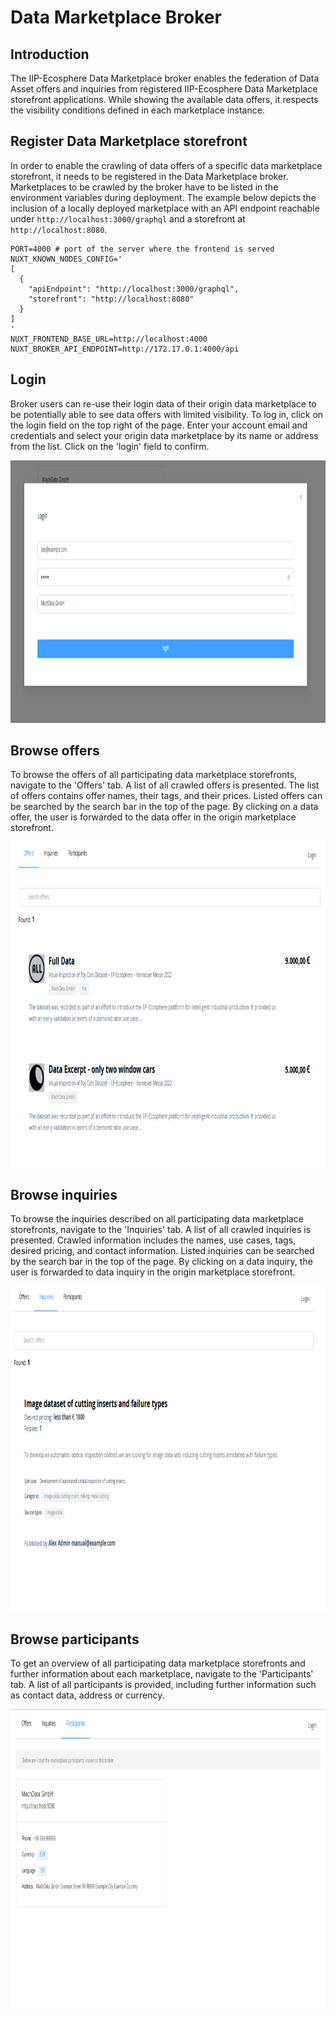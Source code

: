 # Data Marketplace Broker

## Introduction

The IIP-Ecosphere Data Marketplace broker enables the federation of Data Asset offers and inquiries from registered IIP-Ecosphere Data Marketplace storefront applications.
While showing the available data offers, it respects the visibility conditions defined in each marketplace instance.

## Register Data Marketplace storefront
In order to enable the crawling of data offers of a specific data marketplace storefront, it needs to be registered in the Data Marketplace broker.
Marketplaces to be crawled by the broker have to be listed in the environment variables during deployment.
The example below depicts the inclusion of a locally deployed marketplace with an API endpoint reachable under `http://localhost:3000/graphql` and a storefront at `http://localhost:8080`.

```
PORT=4000 # port of the server where the frontend is served
NUXT_KNOWN_NODES_CONFIG='
[
  {
    "apiEndpoint": "http://localhost:3000/graphql",
    "storefront": "http://localhost:8080"
  }
]
'
NUXT_FRONTEND_BASE_URL=http://localhost:4000
NUXT_BROKER_API_ENDPOINT=http://172.17.0.1:4000/api

```

## Login
Broker users can re-use their login data of their origin data marketplace to be potentially able to see data offers with limited visibility. 
To log in, click on the login field on the top right of the page.
Enter your account email and credentials and select your origin data marketplace by its name or address from the list.
Click on the 'login' field to confirm. 

<img src="../broker-login.png"  width="920" height="420">

## Browse offers
To browse the offers of all participating data marketplace storefronts, navigate to the 'Offers' tab. 
A list of all crawled offers is presented. 
The list of offers contains offer names, their tags, and their prices.
Listed offers can be searched by the search bar in the top of the page. 
By clicking on a data offer, the user is forwarded to the data offer in the origin marketplace storefront.

<img src="../broker-offers.png"  width="920" height="520">

## Browse inquiries
To browse the inquiries described on all participating data marketplace storefronts, navigate to the 'Inquiries' tab. 
A list of all crawled inquiries is presented.
Crawled information includes the names, use cases, tags, desired pricing, and contact information.
Listed inquiries can be searched by the search bar in the top of the page. 
By clicking on a data inquiry, the user is forwarded to data inquiry in the origin marketplace storefront.

<img src="../broker-inquiry.png"  width="920" height="520">


## Browse participants
To get an overview of all participating data marketplace storefronts and further information about each marketplace, navigate to the 'Participants' tab. 
A list of all participants is provided, including further information such as contact data, address or currency. 

<img src="../broker-participants.png"  width="920" height="480">